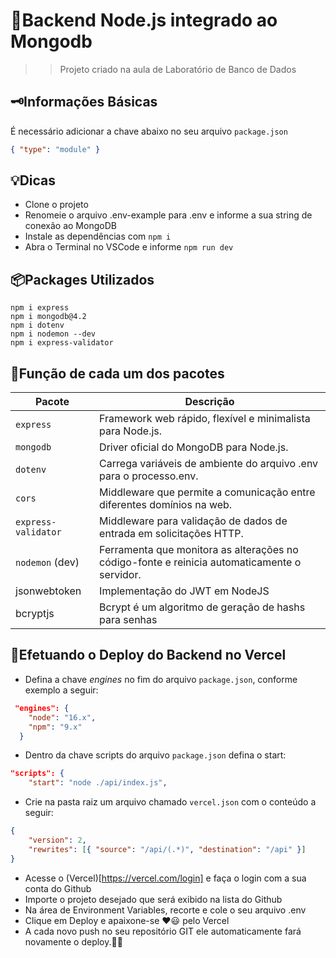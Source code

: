 # 🚀Backend Node.js integrado ao Mongodb
>> Projeto criado na aula de Laboratório de Banco de Dados

## 🗝️Informações Básicas
É necessário adicionar a chave abaixo no seu arquivo ```package.json```
```json
{ "type": "module" }
```
## 💡Dicas
- Clone o projeto
- Renomeie o arquivo .env-example para .env e informe a sua string de conexão ao MongoDB
- Instale as dependências com ```npm i```
- Abra o Terminal no VSCode e informe ```npm run dev```

## 📦Packages Utilizados
```
npm i express
npm i mongodb@4.2
npm i dotenv
npm i nodemon --dev
npm i express-validator
```

## 📝Função de cada um dos pacotes
<table><thead><tr><th>Pacote</th><th>Descrição</th></tr></thead><tbody><tr><td><code>express</code></td><td>Framework web rápido, flexível e minimalista para Node.js.</td></tr><tr><td><code>mongodb</code></td><td>Driver oficial do MongoDB para Node.js.</td></tr><tr><td><code>dotenv</code></td><td>Carrega variáveis ​​de ambiente do arquivo .env para o processo.env.</td></tr><tr><td><code>cors</code></td><td>Middleware que permite a comunicação entre diferentes domínios na web.</td></tr><tr><td><code>express-validator</code></td><td>Middleware para validação de dados de entrada em solicitações HTTP.</td></tr><tr><td><code>nodemon</code> (dev)</td><td>Ferramenta que monitora as alterações no código-fonte e reinicia automaticamente o servidor.</td></tr>
<tr>
<td>jsonwebtoken</td>
<td>Implementação do JWT em NodeJS </td>
</tr>
<tr>
<td>bcryptjs</td>
<td>Bcrypt é um algoritmo de geração de hashs para senhas </td>
</tr>
</tbody></table>

## 🎯Efetuando o Deploy do Backend no Vercel
- Defina a chave _engines_ no fim do arquivo ```package.json```, conforme exemplo a seguir:
```json
 "engines": {
    "node": "16.x",
    "npm": "9.x"
  }
```
- Dentro da chave scripts do arquivo ```package.json``` defina o start:
```json
"scripts": {
    "start": "node ./api/index.js",
```    
- Crie na pasta raiz um arquivo chamado ```vercel.json``` com o conteúdo a seguir:
```json
{
    "version": 2,
    "rewrites": [{ "source": "/api/(.*)", "destination": "/api" }]    
}
```
- Acesse o (Vercel)[https://vercel.com/login] e faça o login com a sua conta do Github
- Importe o projeto desejado que será exibido na lista do Github
- Na área de Environment Variables, recorte e cole o seu arquivo .env
- Clique em Deploy e apaixone-se ♥️😃 pelo Vercel 
- A cada novo push no seu repositório GIT ele automaticamente fará novamente o deploy.👏👏
